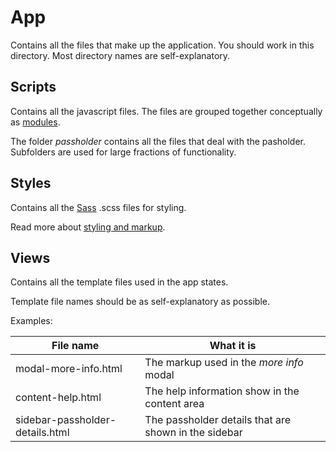 # App
 Contains all the files that make up the application. You should work in this directory.
 Most directory names are self-explanatory.

## Scripts
 Contains all the javascript files. The files are grouped together conceptually as [modules](angular_module_structure.md).
 
 The folder _passholder_ contains all the files that deal with the pasholder. Subfolders are used for large fractions of functionality.
 
## Styles
 Contains all the [Sass](http://sass-lang.com) .scss files for styling.
 
 Read more about [styling and markup](../development/styling_and_markup.md).
 
## Views
 Contains all the template files used in the app states.
 
 Template file names should be as self-explanatory as possible.

Examples:

| File name | What it is |
| -- | -- |
| modal-more-info.html | The markup used in the _more info_ modal |
| content-help.html | The help information show in the content area |
| sidebar-passholder-details.html | The passholder details that are shown in the sidebar |


